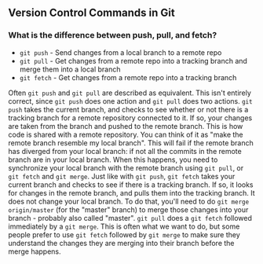 ## Version Control Commands in Git

### What is the difference between push, pull, and fetch?

- `git push` - Send changes from a local branch to a remote repo
- `git pull` - Get changes from a remote repo into a tracking branch and merge them into a local branch
- `git fetch` - Get changes from a remote repo into a tracking branch

Often `git push` and `git pull` are described as equivalent. This isn't entirely correct, since `git push` does one action and `git pull` does two actions. `git push` takes the current branch, and checks to see whether or not there is a tracking branch for a remote repository connected to it. If so, your changes are taken from the branch and pushed to the remote branch. This is how code is shared with a remote repository. You can think of it as "make the remote branch resemble my local branch". This will fail if the remote branch has diverged from your local branch: if not all the commits in the remote branch are in your local branch. When this happens, you need to synchronize your local branch with the remote branch using `git pull`, or `git fetch` and `git merge`. Just like with `git push`, `git fetch` takes your current branch and checks to see if there is a tracking branch. If so, it looks for changes in the remote branch, and pulls them into the tracking branch. It does not change your local branch. To do that, you'll need to do `git merge origin/master` (for the "master" branch) to merge those changes into your branch - probably also called "master". `git pull` does a `git fetch` followed immediately by a `git merge`. This is often what we want to do, but some people prefer to use `git fetch` followed by `git merge` to make sure they understand the changes they are merging into their branch before the merge happens.
